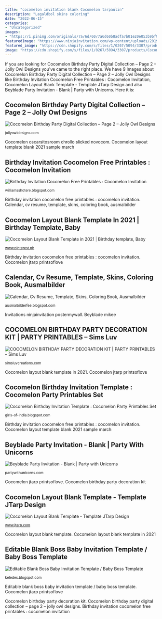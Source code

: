 ```yaml
---
title: "cocomelon invitation blank Cocomelon tarpaulin"
description: "Legaldbol skins coloring"
date: "2022-06-15"
categories:
- "Uncategorized"
images:
- "https://i.pinimg.com/originals/7a/6d/60/7a6d60b8adfa7b01e20e053b9bf99a51.jpg"
featuredImage: "https://www.ninjainvitation.com/wp-content/uploads/2019/05/dd1dbab9b23df65e894f703faab43281_8.jpg"
featured_image: "https://cdn.shopify.com/s/files/1/0267/5094/3307/products/CocomelonBirthdayPartyIronOnTransferTshirtDesignFamilyBigSisterBrother_2_580x.jpg?v=1600532947"
image: "https://cdn.shopify.com/s/files/1/0267/5094/3307/products/CocomelonBirthdayPartyIronOnTransferTshirtDesignFamilyBigSisterBrother_2_580x.jpg?v=1600532947"
---
```


If you are looking for Cocomelon Birthday Party Digital Collection – Page 2 – Jolly Owl Designs you've came to the right place. We have 9 Images about Cocomelon Birthday Party Digital Collection – Page 2 – Jolly Owl Designs like Birthday Invitation Cocomelon Free Printables : Cocomelon Invitation, Cocomelon Layout Blank Template - Template JTarp Design and also Beyblade Party Invitation - Blank | Party with Unicorns. Here it is:

## Cocomelon Birthday Party Digital Collection – Page 2 – Jolly Owl Designs

![Cocomelon Birthday Party Digital Collection – Page 2 – Jolly Owl Designs](https://cdn.shopify.com/s/files/1/0267/5094/3307/products/CocomelonBirthdayPartyIronOnTransferTshirtDesignFamilyBigSisterBrother_2_580x.jpg?v=1600532947 "Cocomelon karismatik feste charismatic forniture decorazioni carnevale")

<small>jollyowldesigns.com</small>

Cocomelon oscarsitosroom chrollo slicked novocom. Cocomelon layout template blank 2021 sample march

## Birthday Invitation Cocomelon Free Printables : Cocomelon Invitation

![Birthday Invitation Cocomelon Free Printables : Cocomelon Invitation](https://i.pinimg.com/originals/7a/6d/60/7a6d60b8adfa7b01e20e053b9bf99a51.jpg "Invitations ninjainvitation postermywall")

<small>williamsshotere.blogspot.com</small>

Birthday invitation cocomelon free printables : cocomelon invitation. Calendar, cv resume, template, skins, coloring book, ausmalbilder

## Cocomelon Layout Blank Template In 2021 | Birthday Template, Baby

![Cocomelon Layout Blank Template in 2021 | Birthday template, Baby](https://i.pinimg.com/236x/5c/a2/92/5ca292a4bd89c8f766c80bf394d08264.jpg?nii=t "Birthday invitation cocomelon free printables : cocomelon invitation")

<small>www.pinterest.ph</small>

Birthday invitation cocomelon free printables : cocomelon invitation. Cocomelon jtarp printsoflove

## Calendar, Cv Resume, Template, Skins, Coloring Book, Ausmalbilder

![Calendar, Cv Resume, Template, Skins, Coloring Book, Ausmalbilder](https://legaldbol.com/wp-content/uploads/2019/05/78-How-To-Create-Baby-Girl-Christening-Blank-Invitation-Template-in-Word-by-Baby-Girl-Christening-Blank-Invitation-Template.jpg "Legaldbol skins coloring")

<small>ausmalbilderfee.blogspot.com</small>

Invitations ninjainvitation postermywall. Beyblade mikee

## COCOMELON BIRTHDAY PARTY DECORATION KIT | PARTY PRINTABLES – Sims Luv

![COCOMELON BIRTHDAY PARTY DECORATION KIT | PARTY PRINTABLES – Sims Luv](http://cdn.shopify.com/s/files/1/2698/5968/products/Cocomelon_Birthday_Party-03_1200x1200.png?v=1589847099 "Cocomelon tarpaulin")

<small>simsluvcreations.com</small>

Cocomelon layout blank template in 2021. Cocomelon jtarp printsoflove

## Cocomelon Birthday Invitation Template : Cocomelon Party Printables Set

![Cocomelon Birthday Invitation Template : Cocomelon Party Printables Set](https://www.jtarp.com/wp-content/uploads/2021/06/Cocomelon-Layout-Sample-Blank-Template.jpg "Cocomelon layout template blank 2021 sample march")

<small>girls-of-india.blogspot.com</small>

Birthday invitation cocomelon free printables : cocomelon invitation. Cocomelon layout template blank 2021 sample march

## Beyblade Party Invitation - Blank | Party With Unicorns

![Beyblade Party Invitation - Blank | Party with Unicorns](https://partywithunicorns.com/wp-content/uploads/2019/03/Beyblade-Party-Invitation-Blank-610x826.jpg "Legaldbol skins coloring")

<small>partywithunicorns.com</small>

Cocomelon jtarp printsoflove. Cocomelon birthday party decoration kit

## Cocomelon Layout Blank Template - Template JTarp Design

![Cocomelon Layout Blank Template - Template JTarp Design](https://www.jtarp.com/wp-content/uploads/2021/03/Cocomelon-Layout-Sample-scaled.jpg "Cocomelon birthday party digital collection – page 2 – jolly owl designs")

<small>www.jtarp.com</small>

Cocomelon layout blank template. Cocomelon layout blank template in 2021

## Editable Blank Boss Baby Invitation Template / Baby Boss Template

![Editable Blank Boss Baby Invitation Template / Baby Boss Template](https://www.ninjainvitation.com/wp-content/uploads/2019/05/dd1dbab9b23df65e894f703faab43281_8.jpg "Calendar, cv resume, template, skins, coloring book, ausmalbilder")

<small>keledes.blogspot.com</small>

Editable blank boss baby invitation template / baby boss template. Cocomelon jtarp printsoflove

Cocomelon birthday party decoration kit. Cocomelon birthday party digital collection – page 2 – jolly owl designs. Birthday invitation cocomelon free printables : cocomelon invitation
